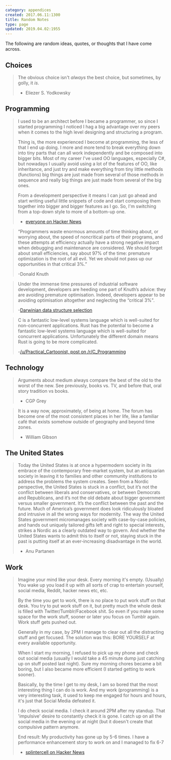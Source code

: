 ```yaml
---
category: appendices
created: 2017.06.11:1300
title: Random Notes
type: page
updated: 2019.04.02:1955
---
```


The following are random ideas, quotes, or thoughts that I have come across.

## Choices

> The obvious choice isn't *always* the best choice, but sometimes, by golly, it *is*.
>
> - Eliezer S. Yodkowsky

## Programming

> I used to be an architect before I became a programmer, so since I started programming I noticed I hag a big advantage over my peers when it comes to the high level designing and structuring a program.
>
> Thing is, the more experienced I become at programming, the less of that I end up doing. I more and more tend to break everything down into tiny parts that can all work independently and be composed into bigger bits. Most of my career I've used OO languages, especially C#, but nowadays I usually avoid using a lot of the features of OO, like inheritance, and just try and make everything from tiny little methods (functions) big things are just made from several of those methods in sequence and really big things are just made from several of the big ones.
>
> From a development perspective it means I can just go ahead and start writing useful little snippets of code and start composing them together into bigger and bigger features as I go. So, I'm switching from a top-down style to more of a bottom-up one.
>
> - [everyone on Hacker News](https://news.ycombinator.com/item?id=14827848)

> “Programmers waste enormous amounts of time thinking about, or worrying about, the speed of noncritical parts of their programs, and these attempts at efficiency actually have a strong negative impact when debugging and maintenance are considered. We should forget about small efficiencies, say about 97% of the time: premature optimization is the root of all evil. Yet we should not pass up our opportunities in that critical 3%.”
>
> -Donald Knuth

> Under the immense time pressures of industrial software development, developers are heeding one part of Knuth’s advice: they are avoiding premature optimisation. Indeed, developers appear to be avoiding optimisation altogether and neglecting the “critical 3%".
>
> -[Darwinian data structure selection](https://arxiv.org/pdf/1706.03232.pdf)

> C is a fantastic low-level systems language which is well-suited for non-concurrent applications. Rust has the potential to become a fantastic low-level systems language which is well-suited for concurrent applications. Unfortunately the different domain means Rust is going to be more complicated.
>
> -[/u/Practical_Cartoonist, post on /r/C_Programming](https://old.reddit.com/r/C_Programming/comments/b8cokd/rust_is_not_a_good_c_replacement/ejx4i4v/)

## Technology

> Arguments about medium always compare the best of the old to the worst of the new. See previously, books vs. TV, and before that, oral story tradition vs books.
>
> - CGP Grey

> It is a way now, approximately, of being at home. The forum has become one of the most consistent places in her life, like a familiar café that exists somehow outside of geography and beyond time zones.
>
> - William Gibson

## The United States

> Today the United States is at once a hypermodern society in its embrace of the contemporary free-market system, but an antiquarian society in leaving it to families and other community institutions to address the problems the system creates. Seen from a Nordic perspective, the United States is stuck in a conflict, but it’s not the conflict between liberals and conservatives, or between Democrats and Republicans, and it’s not the old debate about bigger government versus smaller government. It’s the conflict between the past and the future. Much of America’s government does look ridiculously bloated and intrusive in all the wrong ways for modernity. The way the United States government micromanages society with case-by-case policies, and hands out uniquely tailored gifts left and right to special interests, strikes a Nordic as a clearly outdated way to govern. And whether the United States wants to admit this to itself or not, staying stuck in the past is putting itself at an ever-increasing disadvantage in the world.
>
> - Anu Partanen

## Work

> Imagine your mind like your desk. Every morning it's empty. (Usually) You wake up you load it up with all sorts of crap to entertain yourself, social media, Reddit, hacker news etc, etc.
>
> By the time you get to work, there is no place to put work stuff on that desk. You try to put work stuff on it, but pretty much the whole desk is filled with Twitter/Tumblr/Facebook shit. So even if you make some space for the work stuff, sooner or later you focus on Tumblr again. Work stuff gets pushed out.
>
> Generally in my case, by 2PM I manage to clear out all the distracting stuff and get focused. The solution was this: BORE YOURSELF at every available opportunity.
>
> When I start my morning, I refused to pick up my phone and check out social media (usually I would take a 45 minute dump just catching up on stuff posted last night). Sure my morning chores became a bit boring, but I also became more efficient (I started getting to work sooner).
>
> Basically, by the time I get to my desk, I am so bored that the most interesting thing I can do is work. And my work (programming) is a very interesting task, it used to keep me engaged for hours and hours, it's just that Social Media defeated it.
>
> I do check social media. I check it around 2PM after my standup. That 'impulsive' desire to constantly check it is gone. I catch up on all the social media in the evening or at night (but it doesn't create that compulsive pattern anymore.
>
> End result: My productivity has gone up by 5-6 times. I have a performance enhancement story to work on and I managed to fix 6-7
>
> - [splintercell on Hacker News](https://news.ycombinator.com/item?id=13718024)
